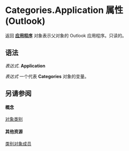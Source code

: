 
# Categories.Application 属性 (Outlook)

返回 **[应用程序](797003e7-ecd1-eccb-eaaf-32d6ddde8348.md)** 对象表示父对象的 Outlook 应用程序。只读的。


## 语法

 _表达式_. **Application**

 _表达式_ 一个代表 **Categories** 对象的变量。


## 另请参阅


#### 概念


[对象类别](319efa26-269d-9f2f-c8ec-33082e80a9e2.md)
#### 其他资源


[类别对象成员](36fd8906-69fa-5aa8-b026-a2de208ccd56.md)